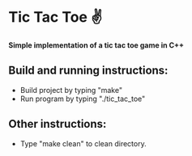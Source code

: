 # Tic Tac Toe :v:
**Simple implementation of a tic tac toe game in C++**

## Build and running instructions:
* Build project by typing "make"
* Run program by typing "./tic_tac_toe"

## Other instructions:
* Type "make clean" to clean directory.
